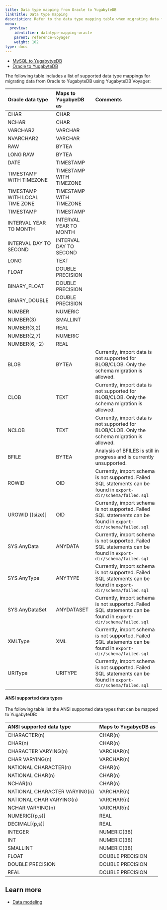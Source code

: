 ```yaml
---
title: Data type mapping from Oracle to YugabyteDB
linkTitle: Data type mapping
description: Refer to the data type mapping table when migrating data from Oracle to YugabyteDB using YugabyteDB Voyager.
menu:
  preview:
    identifier: datatype-mapping-oracle
    parent: reference-voyager
    weight: 102
type: docs
---
```


<ul class="nav nav-tabs-alt nav-tabs-yb">
  <li>
    <a href="../datatype-mapping-mysql/" class="nav-link">
      MySQL to YugabytyeDB
    </a>
  </li>
  <li class="active">
    <a href="../datatype-mapping-oracle/" class="nav-link">
      Oracle to YugabyteDB
    </a>
  </li>
</ul>

The following table includes a list of supported data type mappings for migrating data from Oracle to YugabyteDB using YugabyteDB Voyager:

| Oracle data type | Maps to YugabyeDB as | Comments |
| :--------------- | :------------------- | :------- |
| CHAR | CHAR |
| NCHAR | CHAR |
| VARCHAR2 | VARCHAR |
| NVARCHAR2 | VARCHAR |
| RAW | BYTEA |
| LONG RAW | BYTEA |
| DATE | TIMESTAMP |
| TIMESTAMP WITH TIMEZONE | TIMESTAMP WITH TIMEZONE |
| TIMESTAMP WITH LOCAL TIME ZONE | TIMESTAMP WITH TIMEZONE |
| TIMESTAMP | TIMESTAMP |
| INTERVAL YEAR TO MONTH | INTERVAL YEAR TO MONTH |
| INTERVAL DAY TO SECOND | INTERVAL DAY TO SECOND |
| LONG | TEXT |
| FLOAT | DOUBLE PRECISION |
| BINARY_FLOAT | DOUBLE PRECISION |
| BINARY_DOUBLE | DOUBLE PRECISION |
| NUMBER | NUMERIC |
| NUMBER(3) | SMALLINT |
| NUMBER(3,2) | REAL |
| NUMBER(2,7) | NUMERIC |
| NUMBER(6,-2) | REAL |
| BLOB | BYTEA | Currently, import data is not supported for BLOB/CLOB. Only the schema migration is allowed. |
| CLOB | TEXT | Currently, import data is not supported for BLOB/CLOB. Only the schema migration is allowed. |
| NCLOB | TEXT | Currently, import data is not supported for BLOB/CLOB. Only the schema migration is allowed. |
| BFILE | BYTEA | Analysis of BFILES is still in progress and is currently unsupported. |
| ROWID | OID | Currently, import schema is not supported. Failed SQL statements can be found in `export-dir/schema/failed.sql` |
| UROWID [(size)] | OID | Currently, import schema is not supported. Failed SQL statements can be found in `export-dir/schema/failed.sql` |
| SYS.AnyData | ANYDATA | Currently, import schema is not supported. Failed SQL statements can be found in `export-dir/schema/failed.sql` |
| SYS.AnyType | ANYTYPE | Currently, import schema is not supported. Failed SQL statements can be found in `export-dir/schema/failed.sql` |
| SYS.AnyDataSet | ANYDATASET | Currently, import schema is not supported. Failed SQL statements can be found in `export-dir/schema/failed.sql` |
| XMLType | XML | Currently, import schema is not supported. Failed SQL statements can be found in `export-dir/schema/failed.sql` |
| URIType | URITYPE | Currently, import schema is not supported. Failed SQL statements can be found in `export-dir/schema/failed.sql` |

#### ANSI supported data types

The following table list the ANSI supported data types that can be mapped to YugabyteDB:

| ANSI supported data type | Maps to YugabyeDB as |
| :----------------------- | :------------------- |
| CHARACTER(n) | CHAR(n) |
| CHAR(n) | CHAR(n) |
| CHARACTER VARYING(n) | VARCHAR(n) |
| CHAR VARYING(n) | VARCHAR(n) |
| NATIONAL CHARACTER(n) | CHAR(n) |
| NATIONAL CHAR(n) | CHAR(n) |
| NCHAR(n) | CHAR(n) |
| NATIONAL CHARACTER VARYING(n) | VARCHAR(n) |
| NATIONAL CHAR VARYING(n) | VARCHAR(n) |
| NCHAR VARYING(n) | VARCHAR(n) |
| NUMERIC[(p,s)] | REAL |
| DECIMAL[(p,s)] | REAL |
| INTEGER | NUMERIC(38) |
| INT | NUMERIC(38) |
| SMALLINT | NUMERIC(38) |
| FLOAT | DOUBLE PRECISION |
| DOUBLE PRECISION | DOUBLE PRECISION |
| REAL | DOUBLE PRECISION |

## Learn more

- [Data modeling](../data-modeling)